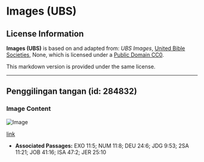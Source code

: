# Images (UBS)

## License Information

**Images (UBS)** is based on and adapted from: _UBS Images_, [United Bible Societies](https://unitedbiblesocieties.org/), None, which is licensed under a [Public Domain CC0](https://creativecommons.org/public-domain/cc0/).

This markdown version is provided under the same license.



--------------------------------

## Penggilingan tangan (id: 284832)

### Image Content

![Image](https://cdn.aquifer.bible/aquifer-content/resources/Media/WEB-0482_handmill.jpg)

[link](https://cdn.aquifer.bible/aquifer-content/resources/Media/WEB-0482_handmill.jpg)

* **Associated Passages:** EXO 11:5; NUM 11:8; DEU 24:6; JDG 9:53; 2SA 11:21; JOB 41:16; ISA 47:2; JER 25:10

